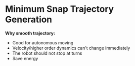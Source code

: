 # Minimum Snap Trajectory Generation

**Why smooth trajectory:**
+ Good for autonomous moving
+ Velocity/higher order dynamics can't change immediately
+ The robot should not stop at turns
+ Save energy

